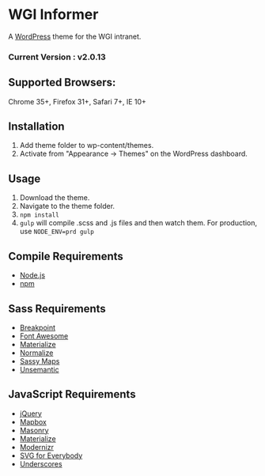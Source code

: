 # WGI Informer
A [WordPress](https://wordpress.org/) theme for the WGI intranet.

### Current Version : v2.0.13

## Supported Browsers:
Chrome 35+, Firefox 31+, Safari 7+, IE 10+

## Installation
1. Add theme folder to wp-content/themes.
2. Activate from "Appearance -> Themes" on the WordPress dashboard.

## Usage
1. Download the theme.
2. Navigate to the theme folder.
3. `npm install`
4. `gulp` will compile .scss and .js files and then watch them. For production, use `NODE_ENV=prd gulp`

## Compile Requirements
- [Node.js](https://nodejs.org/)
- [npm](https://www.npmjs.com/)

## Sass Requirements
- [Breakpoint](http://breakpoint-sass.com/)
- [Font Awesome](http://fortawesome.github.io/Font-Awesome/)
- [Materialize](http://materializecss.com/)
- [Normalize](https://necolas.github.io/normalize.css/)
- [Sassy Maps](https://github.com/at-import/Sassy-Maps)
- [Unsemantic](http://unsemantic.com/)

## JavaScript Requirements
- [jQuery](https://jquery.com/)
- [Mapbox](https://www.mapbox.com/)
- [Masonry](http://masonry.desandro.com/)
- [Materialize](http://materializecss.com/)
- [Modernizr](http://modernizr.com/)
- [SVG for Everybody](https://github.com/jonathantneal/svg4everybody)
- [Underscores](http://underscores.me/)
